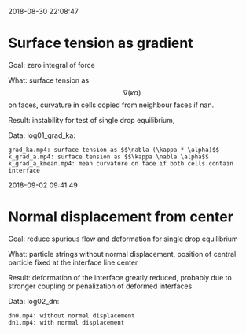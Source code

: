 2018-08-30 22:08:47

# Surface tension as gradient

Goal: 
  zero integral of force

What: 
  surface tension as $$\nabla (\kappa \alpha)$$ on faces,
  curvature in cells copied from neighbour faces if nan.

Result: 
  instability for test of single drop equilibrium, 

Data:
    log01_grad_ka:

    grad_ka.mp4: surface tension as $$\nabla (\kappa * \alpha)$$
    k_grad_a.mp4: surface tension as $$\kappa \nabla \alpha$$
    k_grad_a_kmean.mp4: mean curvature on face if both cells contain interface



2018-09-02 09:41:49

# Normal displacement from center

Goal:
  reduce spurious flow and deformation for single drop equilibrium

What:
  particle strings without normal displacement,
  position of central particle fixed at the interface line center

Result:
  deformation of the interface greatly reduced,
  probably due to stronger coupling or penalization of deformed interfaces

Data:
    log02_dn:

    dn0.mp4: without normal displacement
    dn1.mp4: with normal displacement



